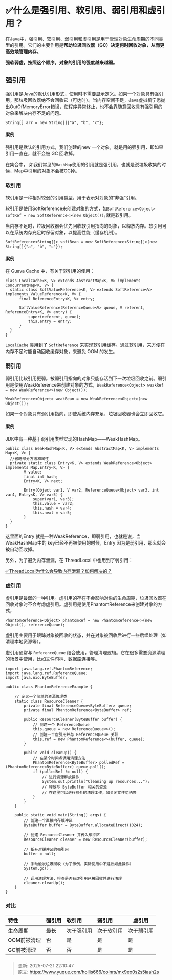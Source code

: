 # ✅什么是强引用、软引用、弱引用和虚引用？

在Java中，强引用、软引用、弱引用和虚引用是用于管理对象生命周期的不同类型的引用。它们的主要作用是**帮助垃圾回收器（GC）决定何时回收对象，从而更高效地管理内存。**



**强软弱虚，按照这个顺序，对象的引用的强度越来越弱。**

## 强引用
强引用是Java的默认引用形式，使用时不需要显示定义。如果一个对象具有强引用，那垃圾回收器绝不会回收它（可达时）。当内存空间不足，Java虚拟机宁愿抛出OutOfMemoryError错误，使程序异常终止，也不会靠随意回收具有强引用的对象来解决内存不足的问题。



```plain
String[] arr = new String[]{"a", "b", "c"};
```



#### 案例


强引用是默认的引用方式，我们创建的new 一个对象，就是用的强引用，即如果引用一直在，就不会被 GC 回收掉。



在集合中， 如我们常见的`HashMap`使用的引用就是强引用，也就是说垃圾收集的时候，Map中引用的对象不会被GC掉。



### 软引用
软引用是一种相对较弱的引用类型，用于表示对对象的“非强”引用。



软引用是使用SoftReference来创建对象的方式，如`SoftReference<Object> softRef = new SoftReference<>(new Object());`就是软引用。



当内存不足时，垃圾回收器会优先回收软引用指向的对象，以释放内存。软引用可以在系统内存充足时保留对象，以提高性能（缓存机制）。  


```plain
SoftReference<String[]> softBean = new SoftReference<String[]>(new String[]{"a", "b", "c"});
```

#### 案例


在 Guava Cache 中，有关于软引用的使用：



```plain
class LocalCache<K, V> extends AbstractMap<K, V> implements ConcurrentMap<K, V> {
  static class SoftValueReference<K, V> extends SoftReference<V> implements ValueReference<K, V> {
      final ReferenceEntry<K, V> entry;
  
      SoftValueReference(ReferenceQueue<V> queue, V referent, ReferenceEntry<K, V> entry) {
          super(referent, queue);
          this.entry = entry;
      }
  }
}
```



`LocalCache` 类用到了 `SoftReference` 来实现软引用缓存。通过软引用，来方便在内存不足时能自动回收缓存对象，来避免 OOM 的发生。

### 弱引用


弱引用比软引用更弱。被弱引用指向的对象只能存活到下一次垃圾回收之前。弱引用是使用WeakReference来创建对象的方式，`WeakReference<Object> weakRef = new WeakReference<>(new Object());`



```plain
WeakReference<Object> weakBean = new WeakReference<Object>(new Object());
```



如果一个对象只有弱引用指向，即使系统内存充足，垃圾回收器也会立即回收它。



#### 案例


JDK中有一种基于弱引用类型实现的HashMap——WeakHashMap。



```plain
public class WeakHashMap<K, V> extends AbstractMap<K, V> implements Map<K, V> {
  //省略部分方法和属性
  private static class Entry<K, V> extends WeakReference<Object> implements Map.Entry<K, V> {
        V value;
        final int hash;
        Entry<K, V> next;

        Entry(Object var1, V var2, ReferenceQueue<Object> var3, int var4, Entry<K, V> var5) {
            super(var1, var3);
            this.value = var2;
            this.hash = var4;
            this.next = var5;
        }
  }
}
```



这里面的Entry 就是一种WeakReference，即弱引用，也就是说，当WeakHashMap中的 key已经不再被使用的时候，Entry 因为是弱引用，那么就会被自动回收掉。



另外，为了避免内存泄漏，在 ThreadLocal 中也用到了弱引用：



[✅ThreadLocal为什么会导致内存泄漏？如何解决的？](https://www.yuque.com/hollis666/oolnrs/bueq7weva8ha9f1p#va4DK)



### **虚引用**


虚引用是最弱的一种引用。虚引用的存在不会影响对象的生命周期，垃圾回收器在回收对象时不会考虑虚引用。虚引用是使用PhantomReference来创建对象的方式，



```plain
PhantomReference<Object> phantomRef = new PhantomReference<>(new Object(), referenceQueue);
```



虚引用主要用于跟踪对象被回收的状态，并在对象被回收后进行一些后续处理（如清理本地资源等）。



虚引用通常与 `ReferenceQueue` 结合使用，管理清理逻辑。它在很多需要资源清理的场景中使用，比如文件句柄、数据库连接等。



```plain
import java.lang.ref.PhantomReference;
import java.lang.ref.ReferenceQueue;
import java.nio.ByteBuffer;

public class PhantomReferenceExample {
    
    // 定义一个简单的资源管理类
    static class ResourceCleaner {
        private final ReferenceQueue<ByteBuffer> queue;
        private final PhantomReference<ByteBuffer> ref;

        public ResourceCleaner(ByteBuffer buffer) {
            // 创建一个 ReferenceQueue
            this.queue = new ReferenceQueue<>();
            // 创建一个虚引用并与 ReferenceQueue 关联
            this.ref = new PhantomReference<>(buffer, queue);
        }

        public void cleanUp() {
            // 在某个时间点调用清理方法
            PhantomReference<ByteBuffer> polledRef = (PhantomReference<ByteBuffer>) queue.poll();
            if (polledRef != null) {
                // 进行资源释放操作
                System.out.println("Cleaning up resources...");
                // 释放与 ByteBuffer 相关的资源
                // 在这里可以进行额外的清理工作，如关闭文件句柄等
            }
        }
    }

    public static void main(String[] args) {
        // 创建一个直接内存缓冲区
        ByteBuffer buffer = ByteBuffer.allocateDirect(1024);
        
        // 创建 ResourceCleaner 并传入缓冲区
        ResourceCleaner cleaner = new ResourceCleaner(buffer);
        
        // 断开对缓冲区的强引用
        buffer = null;
        
        // 手动触发垃圾回收（为了示例，实际使用中不建议如此操作）
        System.gc();
        
        // 调用清理方法，检查是否有虚引用已被回收并进行清理
        cleaner.cleanUp();
    }
}

```

### 对比  

| **<font style="color:rgb(18, 18, 18);">特性</font>** | **<font style="color:rgb(18, 18, 18);">强引用</font>** | **<font style="color:rgb(18, 18, 18);">软引用</font>** | **<font style="color:rgb(18, 18, 18);">弱引用</font>** | **<font style="color:rgb(18, 18, 18);">虚引用</font>** |
| :--- | :--- | :--- | :--- | --- |
| <font style="color:rgb(18, 18, 18);">生命周期</font> | <font style="color:rgb(18, 18, 18);">最长</font> | <font style="color:rgb(18, 18, 18);">次于强引用</font> | <font style="color:rgb(18, 18, 18);">次于软引用</font> | 次于弱引用 |
| <font style="color:rgb(18, 18, 18);">OOM前被清理</font> | <font style="color:rgb(18, 18, 18);">否</font> | <font style="color:rgb(18, 18, 18);">是</font> | <font style="color:rgb(18, 18, 18);">是</font> | 是 |
| <font style="color:rgb(18, 18, 18);">GC前被清理</font> | <font style="color:rgb(18, 18, 18);">否</font> | <font style="color:rgb(18, 18, 18);">否</font> | <font style="color:rgb(18, 18, 18);">是</font> | 是 |




### 


> 更新: 2025-07-21 22:10:47  
> 原文: <https://www.yuque.com/hollis666/oolnrs/mx9eo0s2s5iaah2s>